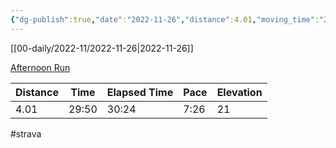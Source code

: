 ```yaml
---
{"dg-publish":true,"date":"2022-11-26","distance":4.01,"moving_time":"29:50","elapsed_time":"30:24","pace":"7:26","total_elevation_gain":21,"url":"https://www.strava.com/activities/8178496028","permalink":"/01-personal/strava/2022-11-26-afternoon-run/","dgPassFrontmatter":true}
---
```



[[00-daily/2022-11/2022-11-26\|2022-11-26]]

[Afternoon Run](https://www.strava.com/activities/8178496028)

| Distance | Time  | Elapsed Time | Pace | Elevation |
| -------- | ----- | ------------ | ---- | --------- |
| 4.01     | 29:50 | 30:24        | 7:26 | 21        |




#strava

